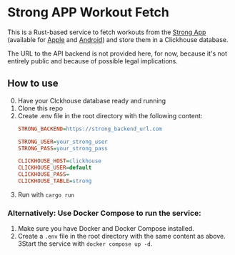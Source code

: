 # Strong APP Workout Fetch

This is a Rust-based service to fetch workouts from the [Strong App](https://www.strong.app/) (available for [Apple](https://apps.apple.com/us/app/strong-workout-tracker-gym-log/id464254577) and [Android](https://play.google.com/store/apps/details?id=io.strongapp.strong)) and store them in a Clickhouse database.


The URL to the API backend is not provided here, for now, because it's not entirely public and because of possible legal implications.

## How to use

0. Have your Clckhouse database ready and running
1. Clone this repo
2. Create .env file in the root directory with the following content:
    ```ini
    STRONG_BACKEND=https://strong_backend_url.com
    
    STRONG_USER=your_strong_user
    STRONG_PASS=your_strong_pass

    CLICKHOUSE_HOST=clickhouse
    CLICKHOUSE_USER=default
    CLICKHOUSE_PASS=
    CLICKHOUSE_TABLE=strong
    ```
3. Run with `cargo run`

### Alternatively: Use Docker Compose to run the service:

1. Make sure you have Docker and Docker Compose installed.
2. Create a `.env` file in the root directory with the same content as above.
3Start the service with `docker compose up -d`.